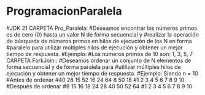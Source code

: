 # ProgramacionParalela
#JDK 21
CARPETA Pro_Paralela:
#Deseamos encontrar los números primos es de cero (0) hasta un valor N de forma secuencial y
#realizar la operación de búsqueda de números primos en hilos de ejecución de los N en forma
#paralelo para utilizar múltiples hilos de ejecución y obtener un mejor tiempo de respuesta.
#Ejemplo:
#Los números primos de 10 son: 1, 3, 5, 7
CARPETA ForkJoin::
#Deseamos ordenar un conjunto de N elementos de forma secuencial y de forma paralela para
#utilizar múltiples hilos de ejecución y obtener un mejor tiempo de respuesta.
#Ejemplo: Siendo n = 10
#Antes de ordenar
#40 28 15 52 16 24 64 8 50 18
#1 2 3 4 5 6 7 8 9 10
#Después de ordenar
#8 15 16 18 24 28 40 50 52 64
#1 2 3 4 5 6 7 8 9 10
